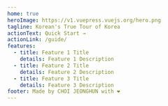 ```yaml
---
home: true
heroImage: https://v1.vuepress.vuejs.org/hero.png
tagline: Korean's True Tour of Korea
actionText: Quick Start →
actionLink: /guide/
features:
  - title: Feature 1 Title
    details: Feature 1 Description
  - title: Feature 2 Title
    details: Feature 2 Description
  - title: Feature 3 Title
    details: Feature 3 Description
footer: Made by CHOI JEONGHUN with ❤️
---
```

